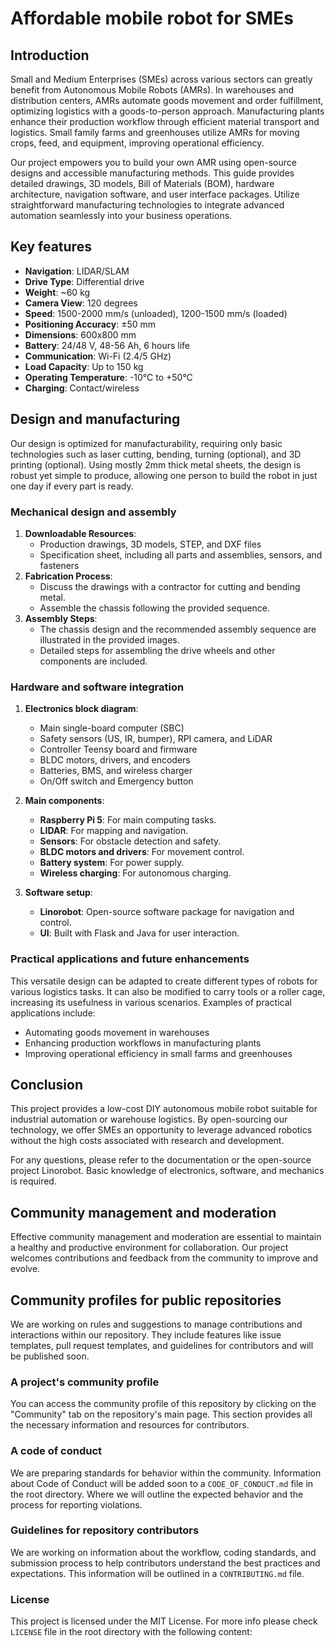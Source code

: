 # Affordable mobile robot for SMEs

## Introduction

Small and Medium Enterprises (SMEs) across various sectors can greatly benefit from Autonomous Mobile Robots (AMRs). In warehouses and distribution centers, AMRs automate goods movement and order fulfillment, optimizing logistics with a goods-to-person approach. Manufacturing plants enhance their production workflow through efficient material transport and logistics. Small family farms and greenhouses utilize AMRs for moving crops, feed, and equipment, improving operational efficiency.

Our project empowers you to build your own AMR using open-source designs and accessible manufacturing methods. This guide provides detailed drawings, 3D models, Bill of Materials (BOM), hardware architecture, navigation software, and user interface packages. Utilize straightforward manufacturing technologies to integrate advanced automation seamlessly into your business operations.

## Key features

- **Navigation**: LIDAR/SLAM
- **Drive Type**: Differential drive
- **Weight**: ~60 kg
- **Camera View**: 120 degrees
- **Speed**: 1500-2000 mm/s (unloaded), 1200-1500 mm/s (loaded)
- **Positioning Accuracy**: ±50 mm
- **Dimensions**: 600x800 mm
- **Battery**: 24/48 V, 48-56 Ah, 6 hours life
- **Communication**: Wi-Fi (2.4/5 GHz)
- **Load Capacity**: Up to 150 kg
- **Operating Temperature**: -10°C to +50°C
- **Charging**: Contact/wireless

## Design and manufacturing

Our design is optimized for manufacturability, requiring only basic technologies such as laser cutting, bending, turning (optional), and 3D printing (optional). Using mostly 2mm thick metal sheets, the design is robust yet simple to produce, allowing one person to build the robot in just one day if every part is ready.

### Mechanical design and assembly

1. **Downloadable Resources**:
    - Production drawings, 3D models, STEP, and DXF files
    - Specification sheet, including all parts and assemblies, sensors, and fasteners
2. **Fabrication Process**:
    - Discuss the drawings with a contractor for cutting and bending metal.
    - Assemble the chassis following the provided sequence.
3. **Assembly Steps**:
    - The chassis design and the recommended assembly sequence are illustrated in the provided images.
    - Detailed steps for assembling the drive wheels and other components are included.

### Hardware and software integration

1. **Electronics block diagram**:
    - Main single-board computer (SBC)
    - Safety sensors (US, IR, bumper), RPI camera, and LiDAR
    - Controller Teensy board and firmware
    - BLDC motors, drivers, and encoders
    - Batteries, BMS, and wireless charger
    - On/Off switch and Emergency button

2. **Main components**:
    - **Raspberry Pi 5**: For main computing tasks.
    - **LIDAR**: For mapping and navigation.
    - **Sensors**: For obstacle detection and safety.
    - **BLDC motors and drivers**: For movement control.
    - **Battery system**: For power supply.
    - **Wireless charging**: For autonomous charging.

3. **Software setup**:
    - **Linorobot**: Open-source software package for navigation and control.
    - **UI**: Built with Flask and Java for user interaction.

### Practical applications and future enhancements

This versatile design can be adapted to create different types of robots for various logistics tasks. It can also be modified to carry tools or a roller cage, increasing its usefulness in various scenarios. Examples of practical applications include:

- Automating goods movement in warehouses
- Enhancing production workflows in manufacturing plants
- Improving operational efficiency in small farms and greenhouses

## Conclusion

This project provides a low-cost DIY autonomous mobile robot suitable for industrial automation or warehouse logistics. By open-sourcing our technology, we offer SMEs an opportunity to leverage advanced robotics without the high costs associated with research and development.

For any questions, please refer to the documentation or the open-source project Linorobot. Basic knowledge of electronics, software, and mechanics is required.

## Community management and moderation

Effective community management and moderation are essential to maintain a healthy and productive environment for collaboration. Our project welcomes contributions and feedback from the community to improve and evolve.

## Community profiles for public repositories

We are working on rules and suggestions to manage contributions and interactions within our repository. They include features like issue templates, pull request templates, and guidelines for contributors and will be published soon.

### A project's community profile

You can access the community profile of this repository by clicking on the "Community" tab on the repository's main page. This section provides all the necessary information and resources for contributors.

### A code of conduct 

We are preparing standards for behavior within the community. Information about Code of Conduct will be added soon to a `CODE_OF_CONDUCT.md` file in the root directory. Where we will outline the expected behavior and the process for reporting violations.

### Guidelines for repository contributors

We are working on information about the workflow, coding standards, and submission process to help contributors understand the best practices and expectations. This information will be outlined in a `CONTRIBUTING.md` file.

### License

This project is licensed under the MIT License. For more info please check `LICENSE` file in the root directory with the following content:

